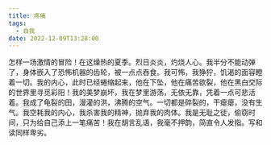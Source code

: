 ```yaml
---
title: 疼痛
tags:
  - 自我
date: 2022-12-09T13:28:00
---
```

怎样一场激情的冒险！在这燥热的夏季。烈日炎炎，灼烧人心。我半分不能动弹了，身体嵌入了恐怖机器的齿轮，被一点点吞食。我可怖，我狰狞，饥渴的面容瞪着一切。我的内心，此时已经蜷缩起来，他在下坠，他在痛苦欲裂，他在黑白交际的世界里寻觅彩阳！我的美梦崩坏，我在梦里游荡，无依无靠，凭着一点可悲活着。我成了龟裂的田，漫灌的洪，沸腾的空气。一切都是碎裂的，干瘪瘪，没有生气。我空耗我的内心，我杀害我的精神，抛弃我的肉体。我是无耻之徒，偷窃时间，只为给自己添上一笔痛苦！我在胡言乱语，我毫不押韵，简直令人发指。写和读同样卑劣。